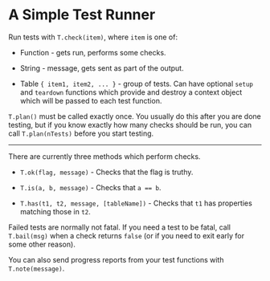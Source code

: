A Simple Test Runner
====================

Run tests with `T.check(item)`, where `item` is one of:

* Function - gets run, performs some checks.

* String - message, gets sent as part of the output.

* Table `{ item1, item2, ... }` - group of tests.  Can have
  optional `setup` and `teardown` functions which provide and
  destroy a context object which will be passed to each test
  function.


`T.plan()` must be called exactly once.  You usually do this
after you are done testing, but if you know exactly how many
checks should be run, you can call `T.plan(nTests)` before you
start testing.

-----

There are currently three methods which perform checks.

* `T.ok(flag, message)` - Checks that the flag is truthy.

* `T.is(a, b, message)` - Checks that `a == b`.

* `T.has(t1, t2, message, [tableName])` - Checks that `t1` has
  properties matching those in `t2`.

Failed tests are normally not fatal.  If you need a test to be
fatal, call `T.bail(msg)` when a check returns `false` (or if
you need to exit early for some other reason).

You can also send progress reports from your test functions with
`T.note(message)`.
